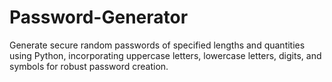 # Password-Generator
Generate secure random passwords of specified lengths and quantities using Python, incorporating uppercase letters, lowercase letters, digits, and symbols for robust password creation.
